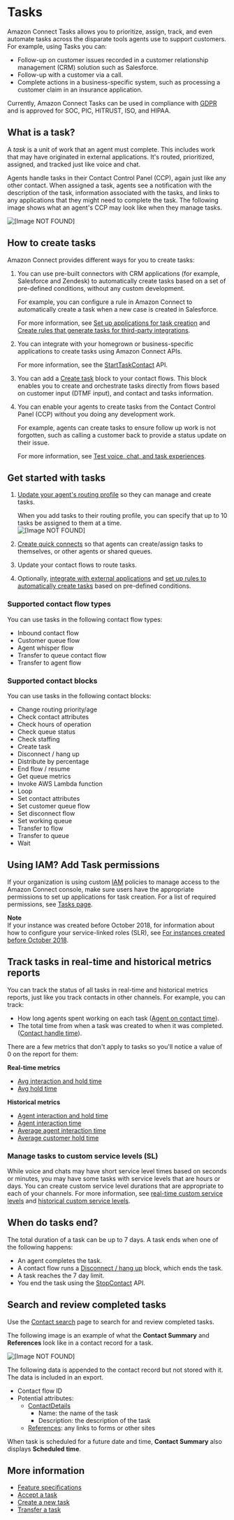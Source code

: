 # Tasks<a name="tasks"></a>

Amazon Connect Tasks allows you to prioritize, assign, track, and even automate tasks across the disparate tools agents use to support customers\. For example, using Tasks you can:
+ Follow\-up on customer issues recorded in a customer relationship management \(CRM\) solution such as Salesforce\.
+ Follow\-up with a customer via a call\.
+ Complete actions in a business\-specific system, such as processing a customer claim in an insurance application\.

Currently, Amazon Connect Tasks can be used in compliance with [GDPR](http://aws.amazon.com/compliance/gdpr-center) and is approved for SOC, PIC, HITRUST, ISO, and HIPAA\.

## What is a task?<a name="what-is-a-task"></a>

A *task* is a unit of work that an agent must complete\. This includes work that may have originated in external applications\. It's routed, prioritized, assigned, and tracked just like voice and chat\. 

Agents handle tasks in their Contact Control Panel \(CCP\), again just like any other contact\. When assigned a task, agents see a notification with the description of the task, information associated with the tasks, and links to any applications that they might need to complete the task\. The following image shows what an agent's CCP may look like when they manage tasks\.

![\[Image NOT FOUND\]](http://docs.aws.amazon.com/connect/latest/adminguide/images/tasks-introduction.png)

## How to create tasks<a name="concepts-set-up-tasks"></a>

Amazon Connect provides different ways for you to create tasks: 

1. You can use pre\-built connectors with CRM applications \(for example, Salesforce and Zendesk\) to automatically create tasks based on a set of pre\-defined conditions, without any custom development\. 

   For example, you can configure a rule in Amazon Connect to automatically create a task when a new case is created in Salesforce\. 

   For more information, see [Set up applications for task creation](integrate-external-apps-tasks.md) and [Create rules that generate tasks for third\-party integrations](add-rules-task-creation.md)\.

1. You can integrate with your homegrown or business\-specific applications to create tasks using Amazon Connect APIs\.

   For more information, see the [StartTaskContact](https://docs.aws.amazon.com/connect/latest/APIReference/API_StartTaskContact.html) API\.

1. You can add a [Create task](create-task-block.md) block to your contact flows\. This block enables you to create and orchestrate tasks directly from flows based on customer input \(DTMF input\), and contact and tasks information\.

1. You can enable your agents to create tasks from the Contact Control Panel \(CCP\) without you doing any development work\.

   For example, agents can create tasks to ensure follow up work is not forgotten, such as calling a customer back to provide a status update on their issue\. 

   For more information, see [Test voice, chat, and task experiences](chat-testing.md)\.

## Get started with tasks<a name="concepts-set-up-tasks"></a>

1. [Update your agent's routing profile](routing-profiles.md) so they can manage and create tasks\.

   When you add tasks to their routing profile, you can specify that up to 10 tasks be assigned to them at a time\.  
![\[Image NOT FOUND\]](http://docs.aws.amazon.com/connect/latest/adminguide/images/tasks-routing-profile-2.png)

1. [Create quick connects](quick-connects.md) so that agents can create/assign tasks to themselves, or other agents or shared queues\.

1. Update your contact flows to route tasks\.

1. Optionally, [integrate with external applications](integrate-external-apps-tasks.md) and [set up rules to automatically create tasks](add-rules-task-creation.md) based on pre\-defined conditions\.

### Supported contact flow types<a name="concepts-tasks-supported-contact-flow-types"></a>

You can use tasks in the following contact flow types:
+ Inbound contact flow
+ Customer queue flow
+ Agent whisper flow
+ Transfer to queue contact flow
+ Transfer to agent flow

### Supported contact blocks<a name="concepts-tasks-supported-contact-blocks"></a>

You can use tasks in the following contact blocks:
+ Change routing priority/age
+ Check contact attributes
+ Check hours of operation
+ Check queue status
+ Check staffing
+ Create task
+ Disconnect / hang up
+ Distribute by percentage
+ End flow / resume
+ Get queue metrics
+ Invoke AWS Lambda function
+ Loop
+ Set contact attributes
+ Set customer queue flow
+ Set disconnect flow
+ Set working queue
+ Transfer to flow
+ Transfer to queue
+ Wait

## Using IAM? Add Task permissions<a name="iam-tasks"></a>

If your organization is using custom [IAM](https://docs.aws.amazon.com/IAM/latest/UserGuide/introduction.html) policies to manage access to the Amazon Connect console, make sure users have the appropriate permissions to set up applications for task creation\. For a list of required permissions, see [Tasks page](security-iam-amazon-connect-permissions.md#tasks-page)\.

**Note**  
If your instance was created before October 2018, for information about how to configure your service\-linked roles \(SLR\), see [For instances created before October 2018](connect-slr.md#migrate-slr)\.

## Track tasks in real\-time and historical metrics reports<a name="tracking-tasks"></a>

You can track the status of all tasks in real\-time and historical metrics reports, just like you track contacts in other channels\. For example, you can track:
+ How long agents spent working on each task \([Agent on contact time](historical-metrics-definitions.md#agent-on-contact-time-historical)\)\.
+ The total time from when a task was created to when it was completed\. \([Contact handle time](historical-metrics-definitions.md#contact-handle-time-historical)\)\.

There are a few metrics that don't apply to tasks so you'll notice a value of 0 on the report for them:

**Real\-time metrics**
+ [Avg interaction and hold time](real-time-metrics-definitions.md#average-interaction-hold-time-real-time)
+ [Avg hold time](real-time-metrics-definitions.md#average-hold-time-real-time)

**Historical metrics**
+ [Agent interaction and hold time](historical-metrics-definitions.md#agent-interaction-hold-time-historical)
+ [Agent interaction time](historical-metrics-definitions.md#agent-interaction-time-historical)
+ [Average agent interaction time](historical-metrics-definitions.md#average-agent-interaction-time-historical)
+ [Average customer hold time](historical-metrics-definitions.md#average-customer-hold-time-historical)

### Manage tasks to custom service levels \(SL\)<a name="tasks-custom-sl"></a>

While voice and chats may have short service level times based on seconds or minutes, you may have some tasks with service levels that are hours or days\. You can create custom service level durations that are appropriate to each of your channels\. For more information, see [real\-time custom service levels](real-time-metrics-definitions.md#custom-service-level-real-time) and [historical custom service levels](historical-metrics-definitions.md#custom-service-level-historical)\. 

## When do tasks end?<a name="when-do-tasks-end"></a>

The total duration of a task can be up to 7 days\. A task ends when one of the following happens: 
+ An agent completes the task\.
+ A contact flow runs a [Disconnect / hang up](disconnect-hang-up.md) block, which ends the task\.
+ A task reaches the 7 day limit\.
+ You end the task using the [StopContact](https://docs.aws.amazon.com/connect/latest/APIReference/API_StopContact.html) API\.

## Search and review completed tasks<a name="task-ctr-fields"></a>

Use the [Contact search](contact-search.md) page to search for and review completed tasks\. 

The following image is an example of what the **Contact Summary** and **References** look like in a contact record for a task\.

![\[Image NOT FOUND\]](http://docs.aws.amazon.com/connect/latest/adminguide/images/tasks-sample-ctr.png)

The following data is appended to the contact record but not stored with it\. The data is included in an export\. 
+ Contact flow ID
+ Potential attributes:
  + [ContactDetails](ctr-data-model.md#ctr-contact-details)
    + Name: the name of the task
    + Description: the description of the task
  + [References](ctr-data-model.md#ctr-contact-references): any links to forms or other sites

When task is scheduled for a future date and time, **Contact Summary** also displays **Scheduled time**\.

## More information<a name="tasks-more-information"></a>
+ [Feature specifications](amazon-connect-service-limits.md#feature-limits)
+ [Accept a task](accept-task.md)
+ [Create a new task](create-task.md)
+ [Transfer a task](transfer-task.md)